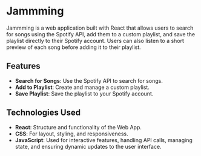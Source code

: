 # Jammming

Jammming is a web application built with React that allows users to search for songs using the Spotify API, add them to a custom playlist, and save the playlist directly to their Spotify account. Users can also listen to a short preview of each song before adding it to their playlist.

## Features

- **Search for Songs**: Use the Spotify API to search for songs.
- **Add to Playlist**: Create and manage a custom playlist.
- **Save Playlist**: Save the playlist to your Spotify account.

## Technologies Used
- **React**: Structure and functionality of the Web App.
- **CSS**: For layout, styling, and responsiveness.
- **JavaScript**: Used for interactive features, handling API calls, managing state, and ensuring dynamic updates to the user interface.